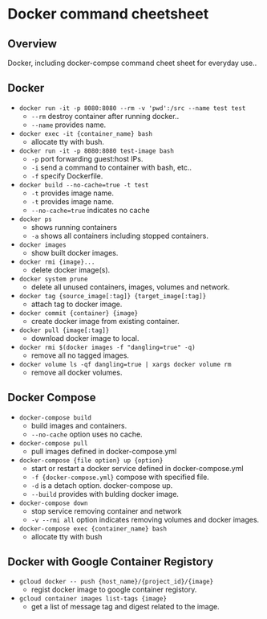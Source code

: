 # Docker command cheetsheet

## Overview
Docker, including docker-compse command cheet sheet for everyday use..

## Docker
- `docker run -it -p 8080:8080 --rm -v 'pwd':/src --name test test`
  - `--rm` destroy container after running docker..
  - `--name` provides name.
- `docker exec -it {container_name} bash`
  - allocate tty with bush.
- `docker run -it -p 8080:8080 test-image bash`
  - `-p` port forwarding guest:host IPs.
  - `-i` send a command to container with bash, etc..
  - `-f` specify Dockerfile.
- `docker build --no-cache=true -t test`
  - `-t` provides image name.
  - `-t` provides image name.
  - `--no-cache=true` indicates no cache
- `docker ps`
  - shows running containers
  - `-a` shows all containers including stopped containers.
- `docker images`
  - show built docker images.
- `docker rmi {image}...`
  - delete docker image(s).
- `docker system prune`
  - delete all unused containers, images, volumes and network.
- `docker tag {source_image[:tag]} {target_image[:tag]}`
  - attach tag to docker image.
- `docker commit {container} {image}`
  - create docker image from existing container.
- `docker pull {image[:tag]}`
  - download docker image to local.
- `docker rmi $(docker images -f "dangling=true" -q)`
  - remove all no tagged images.
- `docker volume ls -qf dangling=true | xargs docker volume rm`
  - remove all docker volumes.

## Docker Compose
- `docker-compose build`
  - build images and containers.
  - `--no-cache` option uses no cache.
- `docker-compose pull`
  - pull images defined in docker-compose.yml
- `docker-compose {file option} up {option}`
  - start or restart a docker service defined in docker-compose.yml
  - `-f {docker-compose.yml}` compose with specified file.
  - `-d` is a detach option. docker-compose up.
  - `--build` provides with bulding docker image.
- `docker-compose down`
  - stop service removing container and network
  - `-v --rmi all` option indicates removing volumes and docker images.
- `docker-compose exec {container_name} bash`
  - allocate tty with bush

## Docker with Google Container Registory
- `gcloud docker -- push {host_name}/{project_id}/{image}`
  - regist docker image to google container registory.
- `gcloud container images list-tags {image}`
  - get a list of message tag and digest related to the image.
